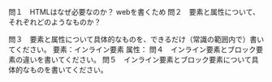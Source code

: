 問１　HTMLはなぜ必要なのか？
webを書くため
問２　要素と属性について、それぞれどのようなものか？

問３　要素と属性について具体的なものを、できるだけ（常識の範囲内で）書いてください。
要素：インライン要素
属性：
問４　インライン要素とブロック要素の違いを書いてください。
問５　インライン要素とブロック要素について具体的なものを書いてください。